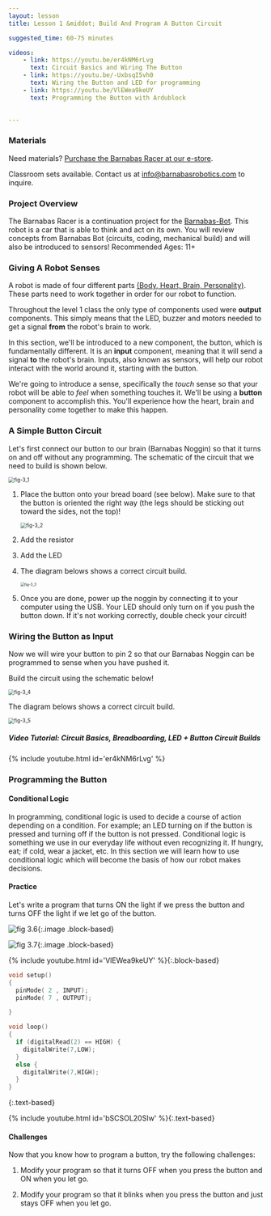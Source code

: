 ```yaml
---
layout: lesson
title: Lesson 1 &middot; Build And Program A Button Circuit

suggested_time: 60-75 minutes  

videos:
    - link: https://youtu.be/er4kNM6rLvg
      text: Circuit Basics and Wiring The Button
    - link: https://youtu.be/-UxbsqI5vh0
      text: Wiring the Button and LED for programming
    - link: https://youtu.be/VlEWea9keUY
      text: Programming the Button with Ardublock 
      

---
```


### Materials

Need materials?  [Purchase the Barnabas Racer at our e-store](https://shop.barnabasrobotics.com/collections/kits-1/products/barnabas-racer-kit).  

Classroom sets available.  Contact us at info@barnabasrobotics.com to inquire. 

### Project Overview

The Barnabas Racer is a continuation project for the [Barnabas-Bot](https://lessons.barnabasrobotics.com/bot_lessons_home/01/index.html). This robot is a car that is able to think and act on its own. You will review concepts from Barnabas Bot (circuits, coding, mechanical build) and will also be introduced to sensors!  Recommended Ages: 11+

### Giving A Robot Senses

A robot is made of four different parts [(Body, Heart, Brain, Personality)](https://lessons.barnabasrobotics.com/bot_lessons_home/01/index.html).  These parts need to work together in order for our robot to function.

Throughout the level 1 class the only type of components used were **output** components. This simply means that the LED, buzzer and motors needed to get a signal **from** the robot's brain to work. 

In this section, we'll be introduced to a new component, the button, which is fundamentally different. It is an **input** component, meaning that it will send a signal **to** the robot's brain. Inputs, also known as sensors, will help our robot interact with the world around it, starting with the button.

We're going to introduce a sense, specifically the *touch* sense so that your robot will be able to *feel* when something touches it.  We'll be using a **button** component to accomplish this.  You'll experience how the heart, brain and personality come together to make this happen.

### A Simple Button Circuit

Let's first connect our button to our brain (Barnabas Noggin) so that it turns on and off without any programming.   The schematic of the circuit that we need to build is shown below.

<img src="fig-3_1.png" alt="fig-3_1" style="zoom:70%;" class="image center" />



1. Place the button onto your bread board (see below).  Make sure to that the button is oriented the right way (the legs should be sticking out toward the sides, not the top)!

   <img src="fig-3_2.png" alt="fig-3_2" style="zoom:70%;" class="image center" />

2. Add the resistor

3. Add the LED

4. The diagram belows shows a correct circuit build.

   <img src="fig-3_3.png" alt="fig-3_3" style="zoom:50%;" class="image center" />

5. Once you are done, power up the noggin by connecting it to your computer using the USB.  Your LED should only turn on if you push the button down.  If it's not working correctly, double check your circuit! 

### Wiring the Button as Input

Now we will wire your button to pin 2 so that our Barnabas Noggin can be programmed to sense when you have pushed it. 

Build the circuit using the schematic below!

<img src="fig-3_4.png" alt="fig-3_4" style="zoom:70%;" class="image right" />

The diagram belows shows a correct circuit build.

<img src="fig-3_5.png" alt="fig-3_5" style="zoom:70%;" class="image right" />

##### Video Tutorial: Circuit Basics, Breadboarding, LED + Button Circuit Builds

{% include youtube.html id='er4kNM6rLvg' %}

### Programming the Button

#### Conditional Logic

In programming, conditional logic is used to decide a course of action depending on a condition. For example; an LED turning on if the button is pressed and turning off if the button is not pressed. Conditional logic is something we use in our everyday life without even recognizing it. If hungry, eat; if cold, wear a jacket, etc. In this section we will learn how to use conditional logic which will become the basis of how our robot makes decisions.

#### Practice

Let's write a program that turns ON the light if we press the button and turns OFF the light if we let go of the button.

![fig 3.6](fig-3_6.png){:.image .block-based}

![fig 3.7](fig-3_7.png){:.image .block-based}

{% include youtube.html id='VlEWea9keUY' %}{:.block-based}

```c
void setup()
{
  pinMode( 2 , INPUT);
  pinMode( 7 , OUTPUT);

}

void loop()
{
  if (digitalRead(2) == HIGH) {
    digitalWrite(7,LOW);
  }
  else {
    digitalWrite(7,HIGH);
  }
}
```
{:.text-based}

{% include youtube.html id='bSCSOL20SIw' %}{:.text-based}

#### Challenges

Now that you know how to program a button, try the following challenges:  

1. Modify your program so that it turns OFF when you press the button and ON when you let go.

2. Modify your program so that it blinks when you press the button and just stays OFF when you let go.

   